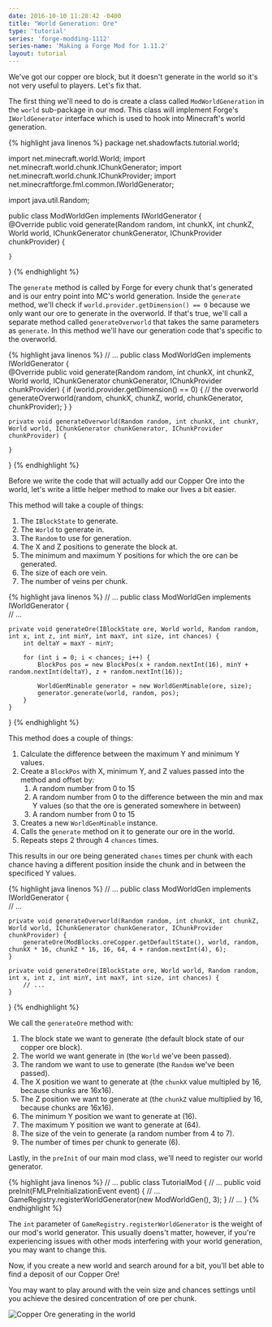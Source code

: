 ```yaml
---
date: 2016-10-10 11:28:42 -0400
title: "World Generation: Ore"
type: 'tutorial'
series: 'forge-modding-1112'
series-name: 'Making a Forge Mod for 1.11.2'
layout: tutorial
---
```


We've got our copper ore block, but it doesn't generate in the world so it's not very useful to players. Let's fix that.

The first thing we'll need to do is create a class called `ModWorldGeneration` in the `world` sub-package in our mod. This class will implement Forge's `IWorldGenerator` interface which is used to hook into Minecraft's world generation.

{% highlight java linenos %}
package net.shadowfacts.tutorial.world;

import net.minecraft.world.World;
import net.minecraft.world.chunk.IChunkGenerator;
import net.minecraft.world.chunk.IChunkProvider;
import net.minecraftforge.fml.common.IWorldGenerator;

import java.util.Random;

public class ModWorldGen implements IWorldGenerator {
​	
	@Override
	public void generate(Random random, int chunkX, int chunkZ, World world, IChunkGenerator chunkGenerator, IChunkProvider chunkProvider) {
	
	}

}
{% endhighlight %}

The `generate` method is called by Forge for every chunk that's generated and is our entry point into MC's world generation.  Inside the `generate` method, we'll check if `world.provider.getDimension() == 0` because we only want our ore to generate in the overworld. If that's true, we'll call a separate method called `generateOverworld` that takes the same parameters as `generate`. In this method we'll have our generation code that's specific to the overworld.

{% highlight java linenos %}
// ...
public class ModWorldGen implements IWorldGenerator {
​	
	@Override
	public void generate(Random random, int chunkX, int chunkZ, World world, IChunkGenerator chunkGenerator, IChunkProvider chunkProvider) {
		if (world.provider.getDimension() == 0) { // the overworld
			generateOverworld(random, chunkX, chunkZ, world, chunkGenerator, chunkProvider);
		}
	}
	
	private void generateOverworld(Random random, int chunkX, int chunkY, World world, IChunkGenerator chunkGenerator, IChunkProvider chunkProvider) {
		
	}

}
{% endhighlight %}

Before we write the code that will actually add our Copper Ore into the world, let's write a little helper method to make our lives a bit easier.

This method will take a couple of things:

1. The `IBlockState` to generate.
2. The `World` to generate in.
3. The `Random` to use for generation.
4. The X and Z positions to generate the block at.
5. The minimum and maximum Y positions for which the ore can be generated.
6. The size of each ore vein.
7. The number of veins per chunk.

{% highlight java linenos %}
// ...
public class ModWorldGen implements IWorldGenerator {
​	
	// ...

	private void generateOre(IBlockState ore, World world, Random random, int x, int z, int minY, int maxY, int size, int chances) {
		int deltaY = maxY - minY;
	
		for (int i = 0; i < chances; i++) {
			BlockPos pos = new BlockPos(x + random.nextInt(16), minY + random.nextInt(deltaY), z + random.nextInt(16));
	
			WorldGenMinable generator = new WorldGenMinable(ore, size);
			generator.generate(world, random, pos);
		}
	}

}
{% endhighlight %}

This method does a couple of things:

1. Calculate the difference between the maximum Y and minimum Y values.
2. Create a `BlockPos` with X, minimum Y, and Z values passed into the method and offset by:
   1. A random number from 0 to 15
   2. A random number from 0 to the difference between the min and max Y values (so that the ore is generated somewhere in between)
   3. A random number from 0 to 15
3. Creates a new `WorldGenMinable` instance.
4. Calls the `generate` method on it to generate our ore in the world.
5. Repeats steps 2 through 4 `chances` times.

This results in our ore being generated `chanes` times per chunk with each chance having a different position inside the chunk and in between the specificed Y values.

{% highlight java linenos %}
// ...
public class ModWorldGen implements IWorldGenerator {
​	
	// ...

	private void generateOverworld(Random random, int chunkX, int chunkZ, World world, IChunkGenerator chunkGenerator, IChunkProvider chunkProvider) {
		generateOre(ModBlocks.oreCopper.getDefaultState(), world, random, chunkX * 16, chunkZ * 16, 16, 64, 4 + random.nextInt(4), 6);
	}
	
	private void generateOre(IBlockState ore, World world, Random random, int x, int z, int minY, int maxY, int size, int chances) {
		// ...
	}

}
{% endhighlight %}

We call the `generateOre` method with:

1. The block state we want to generate (the default block state of our copper ore block).
2. The world we want generate in (the `World` we've been passed).
3. The random we want to use to generate (the `Random` we've been passed).
4. The X position we want to generate at (the `chunkX` value multipled by 16, because chunks are 16x16).
5. The Z position we want to generate at (the `chunkZ` value multiplied by 16, because chunks are 16x16).
6. The minimum Y position we want to generate at (16).
7. The maximum Y position we want to generate at (64).
8. The size of the vein to generate (a random number from 4 to 7).
9. The number of times per chunk to generate (6).

Lastly, in the `preInit` of our main mod class, we'll need to register our world generator.

{% highlight java linenos %}
// ...
public class TutorialMod {
	// ...
	public void preInit(FMLPreInitializationEvent event) {
		// ...
		GameRegistry.registerWorldGenerator(new ModWorldGen(), 3);
	}
	// ...
}
{% endhighlight %}

The `int` parameter of `GameRegistry.registerWorldGenerator` is the weight of our mod's world generator. This usually doens't matter, however, if you're experiencing issues with other mods interfering with your world generation, you may want to change this.

Now, if you create a new world and search around for a bit, you'll bet able to find a deposit of our Copper Ore!

You may want to play around with the vein size and chances settings until you achieve the desired concentration of ore per chunk.

![Copper Ore generating in the world](http://i.imgur.com/jfeYvi0.png)
